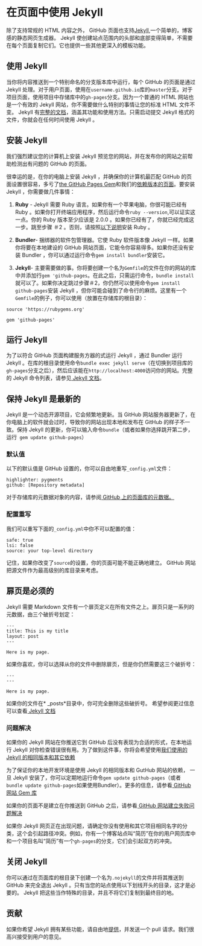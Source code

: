 ﻿# 在页面中使用 Jekyll

除了支持常规的 HTML 内容之外， GitHub 页面也支持<a href="https://github.com/jekyll/jekyll">Jekyll</a>,一个简单的，博客感的静态网页生成器。 Jekyll 使创建站点范围内的头部和底部变得简单，不需要在每个页面复制它们。它也提供一些其他更深入的模板功能。

## 使用 Jekyll

当你将内容推送到一个特别命名的分支版本库中运行，每个 GitHub 的页面是通过 Jekyll 处理。对于用户页面，使用在`username.github.io`库的`master`分支。对于项目页面，使用项目中存储库中的`gh-pages`分支。因为一个普通的 HTML 网站也是一个有效的 Jekyll 网站，你不需要做什么特别的事情让您的标准 HTML 文件不变。 Jekyll 有<a href="http://jekyllrb.com/docs/home/">完整的文档</a>，涵盖其功能和使用方法。只需启动提交 Jekyll 格式的文件，你就会在任何时间使用 Jekyll 。

## 安装 Jekyll

我们强烈建议您的计算机上安装 Jekyll 预览您的网站，并在发布你的网站之前帮助检测出有问题的 GitHub 的页面。

很幸运的是，在你的电脑上安装 Jekyll ，并确保你的计算机最匹配 GitHub 的页面设置很容易，多亏了<a href="https://github.com/github/pages-gem">the GitHub Pages Gem</a>和我们的<a href="http://pages.github.com/versions">依赖版本的页面</a>。要安装 Jekyll ，你需要做几件事情：

1. **Ruby** - Jekyll 需要 Ruby 语言。如果你有一个苹果电脑，你很可能已经有 Ruby 。如果你打开​​终端应用程序，然后运行命令`ruby --version`,可以证实这一点。你的 Ruby 版本至少应该是 2.0.0 。如果你已经有了，你就已经完成这一步。跳至步骤 ＃2 。否则，请按照<a href="https://www.ruby-lang.org/en/downloads/">以下说明</a>安装 Ruby 。

2. **Bundler**- 捆绑器的软件包管理器。它使 Ruby 软件版本像 Jekyll 一样。如果你将要在本地建设的 GitHub 网站页面，它能令你容易得多。如果你还没有安装 Bundler ，你可以通过运行命令`gem install bundler`安装它。

3. **Jekyll**- 主要需要做的事。你将要创建一个名为`Gemfile`的文件在你的网站的库中并添加行`gem 'github-pages`。在此之后，只需运行命令，`bundle install`就可以了。如果你决定跳过步骤＃2，你仍然可以使用命令`gem install github-pages`安装 Jekyll ，但你可能会碰到了命令行的麻烦。这里有一个`Gemfile`的例子，你可以使用（放置在存储库的根目录）：

```
source 'https://rubygems.org'

gem 'github-pages'

```

## 运行 Jekyll

为了以符合 GitHub 页面构建服务方器的式运行 Jekyll ，通过 Bundler 运行 Jekyll 。在库的根目录使用命令`bundle exec jekyll serve`（在切换到项目库的`gh-pages`分支之后），然后应该能在`http://localhost:4000`访问你的网站。完整的 Jekyll 命令列表，请参见[ Jekyll 文档](http://jekyllrb.com/docs/usage/ "Jekyll文档")。

## 保持 Jekyll 是最新的

Jekyll 是一个动态开源项目，它会频繁地更新。当 GitHub 网站服务器更新了，在你电脑上的软件就会过时，导致你的网站出现本地和发布在 GitHub 的样子不一致。保持 Jekyll 的更新，你可以输入命令`bundle`（或者如果你选择跳开第二步，运行` gem update github-pages`）

### 默认值

以下的默认值是 GitHub 设置的，你可以自由地重写`_config.yml`文件：

```
highlighter: pygments
github: [Repository metadata]
```

对于存储库的元数据对象的内容，请参阅<a href="https://help.github.com/articles/repository-metadata-on-github-pages"> GitHub 上的页面库的元数据。</a>

### 配置重写

我们可以重写下面的`_config.yml`中你不可以配置的值：

```
safe: true
lsi: false
source: your top-level directory
```

记住，如果你改变了`source`的设置，你的页面可能不能正确地建立。 GitHub 网站把源文件作为最高级别的库目录来考虑。

## 扉页是必须的

Jekyll 需要 Markdown 文件有一个扉页定义在所有文件之上。扉页只是一系列的元数据，由三个破折号划定：

```
---
title: This is my title
layout: post
---

Here is my page.
```

如果你喜欢，你可以选择从你的文件中删除扉页，但是你仍然需要这三个破折号：

```
---
---

Here is my page.
```

如果你的文件在* _posts*目录中，你可完全删除这些破折号。
希望参阅更过信息可以查看<a href="http://jekyllrb.com/docs/frontmatter/"> Jekyll 文档</a>

### 问题解决

如果你的 Jekyll 网站在你推送它到 GitHub 后没有表现为合适的形式，在本地运行 Jekyll 对你检查错误很有用。为了做到这件事，你将会希望使用<a href="http://pages.github.com/versions/">我们使用的 Jekyll 的相同版本和其它依赖</a>

为了保证你的本地开发环境是使用 Jekyll 的相同版本和 GutHub 网站的依赖， 一旦 Jekyll 安装了，你可以定期地运行命令`gem update github-pages`（或者`bundle update github-pages`如果使用Bundler）。更多的信息，请参看<a href="https://github.com/github/pages-gem"> GitHub 网站 Gem 库</a>

如果你的页面不是建立在你推送到 GitHub 之后，请参看<a href="https://help.github.com/articles/troubleshooting-github-pages-build-failures"> GitHub 网站建立失败问题解决</a>

如果你 Jekyll 网页正在出现问题，请确定你没有使用和其它项目相同名字的分类，这个会引起路径冲突。例如，你有一个博客站点叫“简历”在你的用户网页库中和一个项目名叫“简历”有一个`gh-pages`的分支，它们会引起双方的冲突。

## 关闭 Jekyll

你可以通过在页面库的根目录下创建一个名为`.nojekyll`的文件并将其推送到 GitHub 来完全退出 Jekyll 。只有当您的站点使用以下划线开头的目录，这才是必要的。 Jekyll 把这些当作特殊的目录，并且不将它们复制到最终目的地。

## 贡献

如果你希望 Jekyll 拥有某些功能，请自由地<a href="https://github.com/jekyll/jekyll">提供</a>，并发送一个 pull 请求。我们很高兴接受到用户的意见。